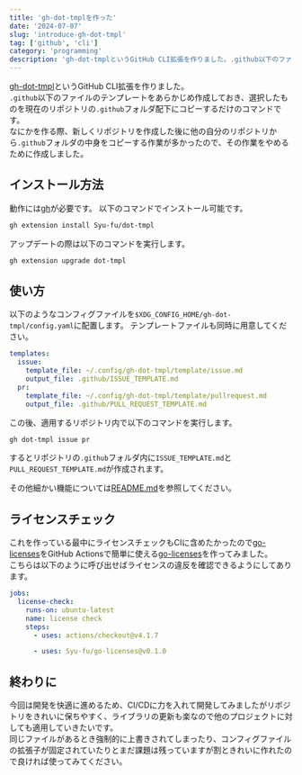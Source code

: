 ```yaml
---
title: 'gh-dot-tmplを作った'
date: '2024-07-07'
slug: 'introduce-gh-dot-tmpl'
tag: ['github', 'cli']
category: 'programming'
description: 'gh-dot-tmplというGitHub CLI拡張を作りました。.github以下のファイルのテンプレートをあらかじめ作成しておき、選択したものを現在のリポジトリの.githubフォルダ配下にコピーするだけのコマンドです。'
---
```


[gh-dot-tmpl](https://github.com/Syu-fu/gh-dot-tmpl)というGitHub CLI拡張を作りました。  
`.github`以下のファイルのテンプレートをあらかじめ作成しておき、選択したものを現在のリポジトリの`.github`フォルダ配下にコピーするだけのコマンドです。  
なにかを作る際、新しくリポジトリを作成した後に他の自分のリポジトリから`.github`フォルダの中身をコピーする作業が多かったので、その作業をやめるために作成しました。

## インストール方法

動作には[gh](https://github.com/cli/cli)が必要です。
以下のコマンドでインストール可能です。

```bash
gh extension install Syu-fu/dot-tmpl
```

アップデートの際は以下のコマンドを実行します。

```bash
gh extension upgrade dot-tmpl
```

## 使い方

以下のようなコンフィグファイルを`$XDG_CONFIG_HOME/gh-dot-tmpl/config.yaml`に配置します。
テンプレートファイルも同時に用意してください。

```yaml
templates:
  issue:
    template_file: ~/.config/gh-dot-tmpl/template/issue.md
    output_file: .github/ISSUE_TEMPLATE.md
  pr:
    template_file: ~/.config/gh-dot-tmpl/template/pullrequest.md
    output_file: .github/PULL_REQUEST_TEMPLATE.md
```

この後、適用するリポジトリ内で以下のコマンドを実行します。

```bash
gh dot-tmpl issue pr
```

するとリポジトリの`.github`フォルダ内に`ISSUE_TEMPLATE.md`と`PULL_REQUEST_TEMPLATE.md`が作成されます。

その他細かい機能については[README.md](https://github.com/Syu-fu/gh-dot-tmpl/blob/main/README.md)を参照してください。

## ライセンスチェック

これを作っている最中にライセンスチェックもCIに含めたかったので[go-licenses](https://github.com/google/go-licenses)をGitHub Actionsで簡単に使える[go-licenses](https://github.com/Syu-fu/go-licenses)を作ってみました。  
こちらは以下のように呼び出せばライセンスの違反を確認できるようにしてあります。

```yaml title="~/.config/gh-dot-tmpl/config.yaml"
jobs:
  license-check:
    runs-on: ubuntu-latest
    name: license check
    steps:
      - uses: actions/checkout@v4.1.7

      - uses: Syu-fu/go-licenses@v0.1.0
```

## 終わりに

今回は開発を快適に進めるため、CI/CDに力を入れて開発してみましたがリポジトリをきれいに保ちやすく、ライブラリの更新も楽なので他のプロジェクトに対しても適用していきたいです。  
同じファイルがあるとき強制的に上書きされてしまったり、コンフィグファイルの拡張子が固定されていたりとまだ課題は残っていますが割ときれいに作れたので良ければ使ってみてください。
